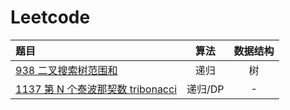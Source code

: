 # Leetcode

| 题目                                                 |  算法   | 数据结构 |
| :--------------------------------------------------- | :-----: | :------: |
| [938 二叉搜索树范围和](./rangeSumBST.md)             |  递归   |    树    |
| [1137 第 N 个泰波那契数 tribonacci](./Tribonacci.md) | 递归/DP |    -     |
